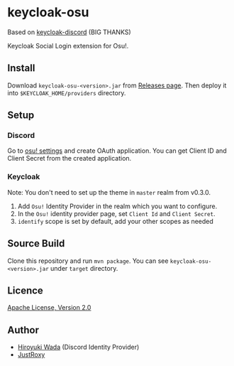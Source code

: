# keycloak-osu

Based on [keycloak-discord](https://github.com/wadahiro/keycloak-discord)  (BIG THANKS)

Keycloak Social Login extension for Osu!.

## Install

Download `keycloak-osu-<version>.jar` from [Releases page](https://github.com/wadahiro/keycloak-discord/releases).
Then deploy it into `$KEYCLOAK_HOME/providers` directory.

## Setup

### Discord

Go to [osu! settings](https://osu.ppy.sh/home/account/edit) and create OAuth application.
You can get Client ID and Client Secret from the created application.

### Keycloak

Note: You don't need to set up the theme in `master` realm from v0.3.0.

1. Add `Osu!` Identity Provider in the realm which you want to configure.
2. In the `Osu!` identity provider page, set `Client Id` and `Client Secret`.
3. `identify` scope is set by default, add your other scopes as needed 


## Source Build

Clone this repository and run `mvn package`.
You can see `keycloak-osu-<version>.jar` under `target` directory.


## Licence

[Apache License, Version 2.0](https://www.apache.org/licenses/LICENSE-2.0)


## Author
- [Hiroyuki Wada](https://github.com/wadahiro) (Discord Identity Provider)
- [JustRoxy](https://github.com/JustRoxy)

